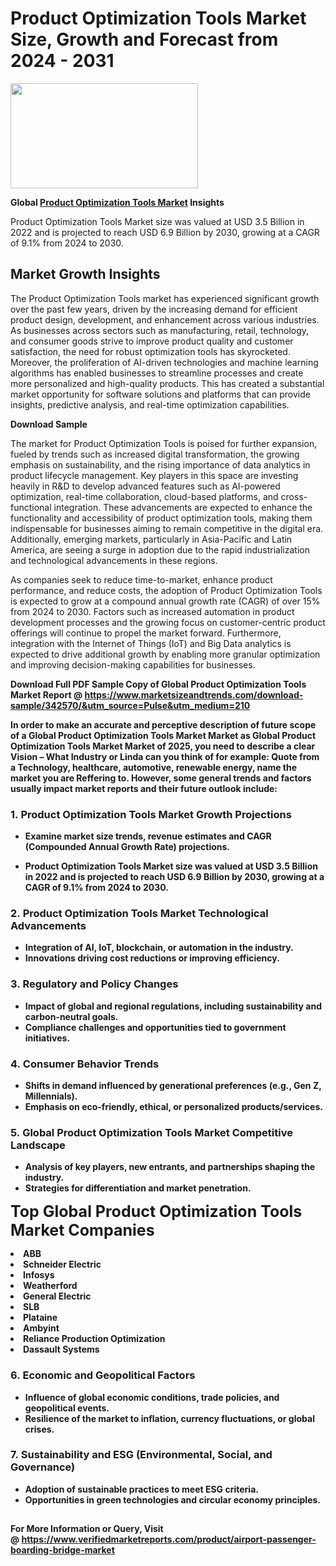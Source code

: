 <H1>Product Optimization Tools Market Size, Growth and Forecast from 2024 - 2031</H1><img class="aligncenter size-medium wp-image-584254" src="https://thirdeyenews.in/wp-content/uploads/2024/09/Global-Market-Research-300x168.jpeg" alt="" width="300" height="168" /><p><strong>Global&nbsp;<a href="https://www.marketsizeandtrends.com/download-sample/342570/&amp;utm_source=Pulse&amp;utm_medium=210">Product Optimization Tools Market</a> Insights</strong></p><p>Product Optimization Tools Market size was valued at USD 3.5 Billion in 2022 and is projected to reach USD 6.9 Billion by 2030, growing at a CAGR of 9.1% from 2024 to 2030.</p><p><h2>Market Growth Insights</h2> <p>The Product Optimization Tools market has experienced significant growth over the past few years, driven by the increasing demand for efficient product design, development, and enhancement across various industries. As businesses across sectors such as manufacturing, retail, technology, and consumer goods strive to improve product quality and customer satisfaction, the need for robust optimization tools has skyrocketed. Moreover, the proliferation of AI-driven technologies and machine learning algorithms has enabled businesses to streamline processes and create more personalized and high-quality products. This has created a substantial market opportunity for software solutions and platforms that can provide insights, predictive analysis, and real-time optimization capabilities.</p> <p><strong>Download Sample</strong></p> <p>The market for Product Optimization Tools is poised for further expansion, fueled by trends such as increased digital transformation, the growing emphasis on sustainability, and the rising importance of data analytics in product lifecycle management. Key players in this space are investing heavily in R&D to develop advanced features such as AI-powered optimization, real-time collaboration, cloud-based platforms, and cross-functional integration. These advancements are expected to enhance the functionality and accessibility of product optimization tools, making them indispensable for businesses aiming to remain competitive in the digital era. Additionally, emerging markets, particularly in Asia-Pacific and Latin America, are seeing a surge in adoption due to the rapid industrialization and technological advancements in these regions.</p> <p>As companies seek to reduce time-to-market, enhance product performance, and reduce costs, the adoption of Product Optimization Tools is expected to grow at a compound annual growth rate (CAGR) of over 15% from 2024 to 2030. Factors such as increased automation in product development processes and the growing focus on customer-centric product offerings will continue to propel the market forward. Furthermore, integration with the Internet of Things (IoT) and Big Data analytics is expected to drive additional growth by enabling more granular optimization and improving decision-making capabilities for businesses.</p> <p><strong></p><p><span class=""><strong>Download Full PDF Sample Copy of Global Product Optimization Tools Market Report</strong> @ <a href="https://www.marketsizeandtrends.com/download-sample/342570/&amp;utm_source=Pulse&amp;utm_medium=210" target="_blank">https://www.marketsizeandtrends.com/download-sample/342570/&amp;utm_source=Pulse&amp;utm_medium=210</a></span></p><p>In order to make an accurate and perceptive description of future scope of a Global&nbsp;Product Optimization Tools Market Market as Global&nbsp;Product Optimization Tools Market Market of 2025, you need to describe a clear Vision &ndash; What Industry or Linda can you think of for example: Quote from a Technology, healthcare, automotive, renewable energy, name the market you are Reffering to. However, some general trends and factors usually impact market reports and their future outlook include:</p><h3>1.&nbsp;<strong>Product Optimization Tools Market Growth Projections</strong></h3><ul><li>Examine market size trends, revenue estimates and CAGR (Compounded Annual Growth Rate) projections.</li><li><p>Product Optimization Tools Market size was valued at USD 3.5 Billion in 2022 and is projected to reach USD 6.9 Billion by 2030, growing at a CAGR of 9.1% from 2024 to 2030.</p></li></ul><h3>2.&nbsp;<strong>Product Optimization Tools Market Technological Advancements</strong></h3><ul><li>Integration of AI, IoT, blockchain, or automation in the industry.</li><li>Innovations driving cost reductions or improving efficiency.</li></ul><h3>3.&nbsp;<strong>Regulatory and Policy Changes</strong></h3><ul><li>Impact of global and regional regulations, including sustainability and carbon-neutral goals.</li><li>Compliance challenges and opportunities tied to government initiatives.</li></ul><h3>4.&nbsp;<strong>Consumer Behavior Trends</strong></h3><ul><li>Shifts in demand influenced by generational preferences (e.g., Gen Z, Millennials).</li><li>Emphasis on eco-friendly, ethical, or personalized products/services.</li></ul><h3>5.&nbsp;<strong>Global Product Optimization Tools Market Competitive Landscape</strong></h3><ul><li>Analysis of key players, new entrants, and partnerships shaping the industry.</li><li>Strategies for differentiation and market penetration.</li></ul><p data-pm-slice="1 1 []"><span style="color: inherit; font-family: inherit; font-size: 25px;">Top Global Product Optimization Tools Market Companies</span></p><div class="" data-test-id=""><p><li>ABB</li><li> Schneider Electric</li><li> Infosys</li><li> Weatherford</li><li> General Electric</li><li> SLB</li><li> Plataine</li><li> Ambyint</li><li> Reliance Production Optimization</li><li> Dassault Systems</li></p></div><h3>6.&nbsp;<strong>Economic and Geopolitical Factors</strong></h3><ul><li>Influence of global economic conditions, trade policies, and geopolitical events.</li><li>Resilience of the market to inflation, currency fluctuations, or global crises.</li></ul><h3>7.&nbsp;<strong>Sustainability and ESG (Environmental, Social, and Governance)</strong></h3><ul><li>Adoption of sustainable practices to meet ESG criteria.</li><li>Opportunities in green technologies and circular economy principles.</li></ul><h2><strong style="font-size: 14px;">For More Information or Query, Visit @&nbsp;</strong><a style="background-color: #ffffff; font-size: 14px;" href="https://www.marketsizeandtrends.com/report/product-optimization-tools-market/" target="_blank">https://www.verifiedmarketreports.com/product/airport-passenger-boarding-bridge-market</a></h2>
